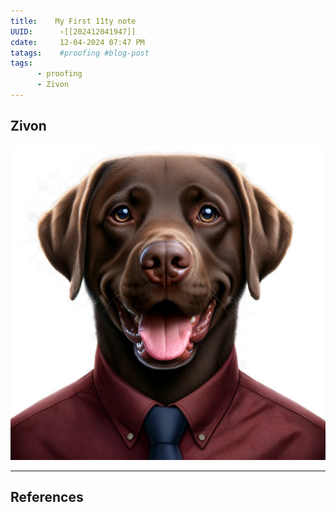 ```yaml
---
title:    My First 11ty note
UUID:      ›[[202412041947]] 
cdate:     12-04-2024 07:47 PM
tatags:    #proofing #blog-post 
tags:       
      - proofing
      - Zivon
---
```

## Zivon  

![](media/Zivon_avatar.png)

----------------------------------
<!--
## See Also


-->
## References
